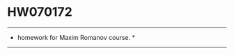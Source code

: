 # HW070172
**************************************
* homework for Maxim Romanov course. *
**************************************
